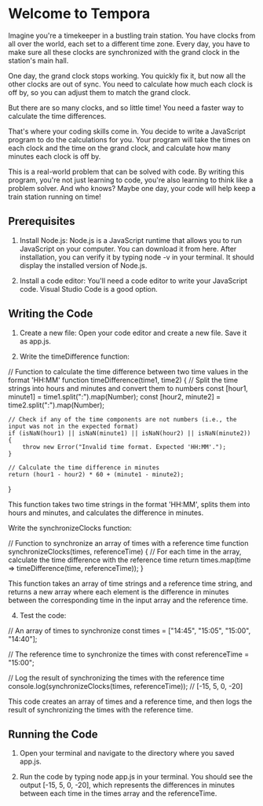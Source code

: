 # Welcome to Tempora

Imagine you're a timekeeper in a bustling train station. You have clocks from all over the world, each set to a different time zone. Every day, you have to make sure all these clocks are synchronized with the grand clock in the station's main hall.

One day, the grand clock stops working. You quickly fix it, but now all the other clocks are out of sync. You need to calculate how much each clock is off by, so you can adjust them to match the grand clock.

But there are so many clocks, and so little time! You need a faster way to calculate the time differences.

That's where your coding skills come in. You decide to write a JavaScript program to do the calculations for you. Your program will take the times on each clock and the time on the grand clock, and calculate how many minutes each clock is off by.

This is a real-world problem that can be solved with code. By writing this program, you're not just learning to code, you're also learning to think like a problem solver. And who knows? Maybe one day, your code will help keep a train station running on time!

## Prerequisites

1. Install Node.js: Node.js is a JavaScript runtime that allows you to run JavaScript on your computer. You can download it from here. After installation, you can verify it by typing node -v in your terminal. It should display the installed version of Node.js.

2. Install a code editor: You'll need a code editor to write your JavaScript code. Visual Studio Code is a good option.

## Writing the Code

1. Create a new file: Open your code editor and create a new file. Save it as app.js.

2. Write the timeDifference function:

// Function to calculate the time difference between two time values in the format 'HH:MM'
function timeDifference(time1, time2) {
    // Split the time strings into hours and minutes and convert them to numbers
    const [hour1, minute1] = time1.split(":").map(Number);
    const [hour2, minute2] = time2.split(":").map(Number);

    // Check if any of the time components are not numbers (i.e., the input was not in the expected format)
    if (isNaN(hour1) || isNaN(minute1) || isNaN(hour2) || isNaN(minute2)) {
        throw new Error("Invalid time format. Expected 'HH:MM'.");
    }

    // Calculate the time difference in minutes
    return (hour1 - hour2) * 60 + (minute1 - minute2);
}

This function takes two time strings in the format 'HH:MM', splits them into hours and minutes, and calculates the difference in minutes.

Write the synchronizeClocks function:

// Function to synchronize an array of times with a reference time
function synchronizeClocks(times, referenceTime) {
    // For each time in the array, calculate the time difference with the reference time
    return times.map(time => timeDifference(time, referenceTime));
}

This function takes an array of time strings and a reference time string, and returns a new array where each element is the difference in minutes between the corresponding time in the input array and the reference time.

4. Test the code:

// An array of times to synchronize
const times = ["14:45", "15:05", "15:00", "14:40"];

// The reference time to synchronize the times with
const referenceTime = "15:00";

// Log the result of synchronizing the times with the reference time
console.log(synchronizeClocks(times, referenceTime));  // [-15, 5, 0, -20]

This code creates an array of times and a reference time, and then logs the result of synchronizing the times with the reference time.

## Running the Code

1. Open your terminal and navigate to the directory where you saved app.js.

2. Run the code by typing node app.js in your terminal. You should see the output [-15, 5, 0, -20], which represents the differences in minutes between each time in the times array and the referenceTime.




